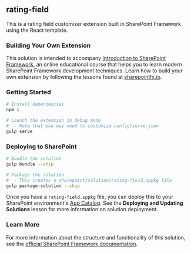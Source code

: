 ## rating-field

This is a rating field customizer extension built in SharePoint Framework using the React template.

### Building Your Own Extension

This solution is intended to accompany [Introduction to SharePoint Framework](https://sharepointfx.io/), an online educational course that helps you to learn modern SharePoint Framework development techniques. Learn how to build your own extension by following the lessons found at [sharepointfx.io](https://sharepointfx.io/).

### Getting Started

```bash
# Install dependencies
npm i

# Launch the extension in debug mode
#  - Note that you may need to customize config/serve.json
gulp serve
```

### Deploying to SharePoint

```bash
# Bundle the solution
gulp bundle --ship

# Package the solution
#  - This creates a sharepoint/solution/rating-field.sppkg file
gulp package-solution --ship
```

Once you have a `rating-field.sppkg` file, you can deploy this to your SharePoint environment's [App Catalog](https://docs.microsoft.com/en-us/sharepoint/use-app-catalog). See the **Deploying and Updating Solutions** lesson for more information on solution deployment.

### Learn More

For more information about the structure and functionality of this solution, see the [official SharePoint Framework documentation](https://docs.microsoft.com/en-us/sharepoint/dev/spfx/sharepoint-framework-overview).

